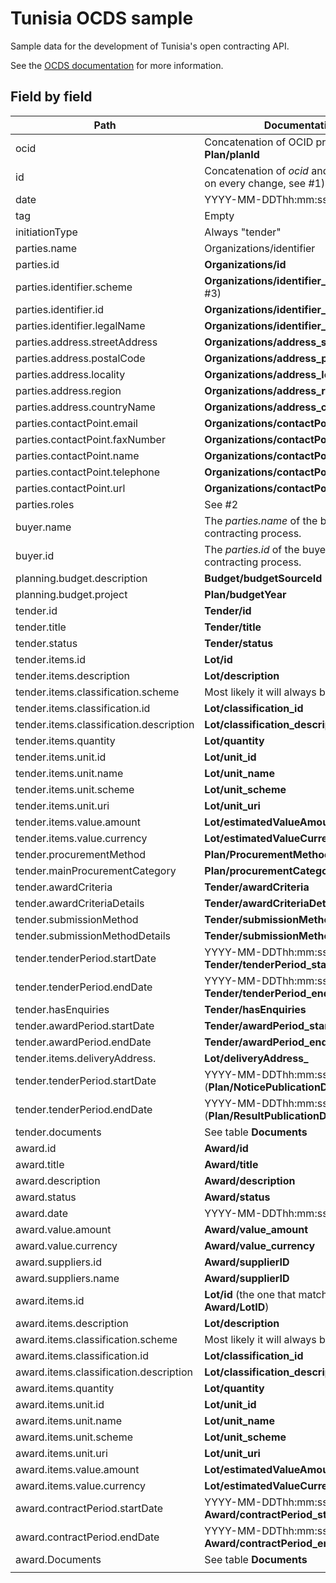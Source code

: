 # Tunisia OCDS sample

Sample data for the development of Tunisia's open contracting API.

See the [OCDS documentation](http://standard.open-contracting.org/latest/en/) for more information.

## Field by field

| Path                                    | Documentation                                                   |
| --------------------------------------- | --------------------------------------------------------------- |
| ocid                                    | Concatenation of OCID prefix and **Plan/planId**                |
| id                                      | Concatenation of *ocid* and number (+1 on every change, see #1) |
| date                                    | YYYY-MM-DDThh:mm:ssZ (**Plan.date**)                            |
| tag                                     | Empty                                                           |
| initiationType                          | Always "tender"                                                 |
| parties.name                            | Organizations/identifier                                        |
| parties.id                              | **Organizations/id**                                            |
| parties.identifier.scheme               | **Organizations/identifier_scheme** (see #3)                    |
| parties.identifier.id                   | **Organizations/identifier_id**                                 |
| parties.identifier.legalName            | **Organizations/identifier_legalName**                          |
| parties.address.streetAddress           | **Organizations/address_streetAdress**                          |
| parties.address.postalCode              | **Organizations/address_postalCode**                            |
| parties.address.locality                | **Organizations/address_locality**                              |
| parties.address.region                  | **Organizations/address_region**                                |
| parties.address.countryName             | **Organizations/address_countryName**                           |
| parties.contactPoint.email              | **Organizations/contactPoint_email**                            |
| parties.contactPoint.faxNumber          | **Organizations/contactPoint_faxNumber**                        |
| parties.contactPoint.name               | **Organizations/contactPoint_name**                             |
| parties.contactPoint.telephone          | **Organizations/contactPoint_telephone**                        |
| parties.contactPoint.url                | **Organizations/contactPoint_url**                              |
| parties.roles                           | See #2                                                          |
| buyer.name                              | The *parties.name* of the buyer for this contracting process.   |
| buyer.id                                | The *parties.id* of the buyer for this contracting process.     |
| planning.budget.description             | **Budget/budgetSourceId**                                       |
| planning.budget.project                 | **Plan/budgetYear**                                             |
| tender.id                               | **Tender/id**                                                   |
| tender.title                            | **Tender/title**                                                |
| tender.status                           | **Tender/status**                                               |
| tender.items.id                         | **Lot/id**                                                      |
| tender.items.description                | **Lot/description**                                             |
| tender.items.classification.scheme      | Most likely it will always be "UNSPSC"                          |
| tender.items.classification.id          | **Lot/classification_id**                                       |
| tender.items.classification.description | **Lot/classification_description**                              |
| tender.items.quantity                   | **Lot/quantity**                                                |
| tender.items.unit.id                    | **Lot/unit_id**                                                 |
| tender.items.unit.name                  | **Lot/unit_name**                                               |
| tender.items.unit.scheme                | **Lot/unit_scheme**                                             |
| tender.items.unit.uri                   | **Lot/unit_uri**                                                |
| tender.items.value.amount               | **Lot/estimatedValueAmount**                                    |
| tender.items.value.currency             | **Lot/estimatedValueCurrency**                                  |
| tender.procurementMethod                | **Plan/ProcurementMethod**                                      |
| tender.mainProcurementCategory          | **Plan/procurementCategory**                                    |
| tender.awardCriteria                    | **Tender/awardCriteria**                                        |
| tender.awardCriteriaDetails             | **Tender/awardCriteriaDetails**                                 |
| tender.submissionMethod                 | **Tender/submissionMethod**                                     |
| tender.submissionMethodDetails          | **Tender/submissionMethodDetails**                              |
| tender.tenderPeriod.startDate           | YYYY-MM-DDThh:mm:ssZ **Tender/tenderPeriod_startDate**          |
| tender.tenderPeriod.endDate             | YYYY-MM-DDThh:mm:ssZ **Tender/tenderPeriod_endDate**            |
| tender.hasEnquiries                     | **Tender/hasEnquiries**                                         |
| tender.awardPeriod.startDate            | **Tender/awardPeriod_startDate**                                |
| tender.awardPeriod.endDate              | **Tender/awardPeriod_endDate**                                  |
| tender.items.deliveryAddress.           | **Lot/deliveryAddress_**                                        |
| tender.tenderPeriod.startDate           | YYYY-MM-DDThh:mm:ssZ (**Plan/NoticePublicationDate**)           |
| tender.tenderPeriod.endDate             | YYYY-MM-DDThh:mm:ssZ (**Plan/ResultPublicationDate**)           |
| tender.documents                        | See table **Documents**                                         |
| award.id                                | **Award/id**                                                    |
| award.title                             | **Award/title**                                                 |
| award.description                       | **Award/description**                                           |
| award.status                            | **Award/status**                                                |
| award.date                              | YYYY-MM-DDThh:mm:ssZ **Award/date**                             |
| award.value.amount                      | **Award/value_amount**                                          |
| award.value.currency                    | **Award/value_currency**                                        |
| award.suppliers.id                      | **Award/supplierID**                                            |
| award.suppliers.name                    | **Award/supplierID**                                            |
| award.items.id                          | **Lot/id**  (the one that matches **Award/LotID**)              |
| award.items.description                 | **Lot/description**                                             |
| award.items.classification.scheme       | Most likely it will always be "UNSPSC"                          |
| award.items.classification.id           | **Lot/classification_id**                                       |
| award.items.classification.description  | **Lot/classification_description**                              |
| award.items.quantity                    | **Lot/quantity**                                                |
| award.items.unit.id                     | **Lot/unit_id**                                                 |
| award.items.unit.name                   | **Lot/unit_name**                                               |
| award.items.unit.scheme                 | **Lot/unit_scheme**                                             |
| award.items.unit.uri                    | **Lot/unit_uri**                                                |
| award.items.value.amount                | **Lot/estimatedValueAmount**                                    |
| award.items.value.currency              | **Lot/estimatedValueCurrency**                                  |
| award.contractPeriod.startDate          | YYYY-MM-DDThh:mm:ssZ **Award/contractPeriod_startDate**         |
| award.contractPeriod.endDate            | YYYY-MM-DDThh:mm:ssZ **Award/contractPeriod_endDate**           |
| award.Documents                         | See table **Documents**                                         |
|                                         |                                                                 |

